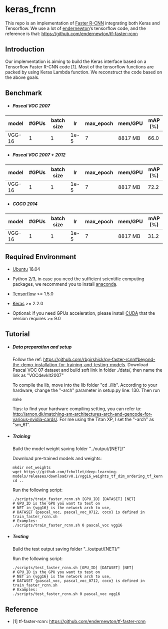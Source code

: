 # keras_frcnn

This repo is an implementation of [Faster R-CNN](https://arxiv.org/abs/1506.01497) integrating both Keras and Tensorflow. We use a lot of [endernewton](https://github.com/endernewton)‘s tensorflow code, and the reference is that: https://github.com/endernewton/tf-faster-rcnn


## Introduction ##

Our implementation is aiming to build the Keras interface based on a Tensorflow Faster R-CNN code [1]. Most of the tensorflow functions are packed by using Keras Lambda function. We reconstruct the code based on the above goals.


## Benchmark ##
 - ##### Pascal VOC 2007

model     | #GPUs | batch size |lr        | max_epoch     | mem/GPU | mAP (%) 
---------|--------|-----|--------|-----|--------|-----
VGG-16     | 1 | 1    |1e-5| 7  | 8817 MB  | 66.0

  

  - ##### Pascal VOC 2007 + 2012

model     | #GPUs | batch size |lr        | max_epoch     | mem/GPU | mAP (%) 
---------|--------|-----|--------|-----|--------|-----
VGG-16     | 1 | 1    |1e-5| 7  | 8817 MB  | 72.2




  - ##### COCO 2014

model     | #GPUs | batch size |lr        | max_epoch     | mem/GPU | mAP (%) 
---------|--------|-----|--------|-----|--------|-----
VGG-16     | 1 | 1    |1e-5| 7  | 8817 MB  | 31.2


<!---   Trained only using Pascal VOC07 training set and tested on VOC07 testing set, after 7 epochs, the mAP is around 68% (+-1). The only data pre-processing is the left-right flipping of each image. The convolution feature from a VGG16 is used as the shared convolution feature.

   Tips: during training, the Adam optimizer is used. The lr is set as 1e-5, which influences the final result a lot. However, in [1], the SGD with a lr of 1e-3 is used. And I cannot get a convergence result by using the same setting. I have not figured out the reason why the two lr are different so much.
--->

## Required Environment ##

 - [Ubuntu](https://www.ubuntu.com/) 16.04

 - Python 2/3, in case you need the sufficient scientific computing packages, we recommend you to install [anaconda](https://www.anaconda.com/what-is-anaconda/).

 - [Tensorflow](https://www.tensorflow.org/) >= 1.5.0

 - [Keras](https://keras.io/) >= 2.2.0

 - Optional: if you need GPUs acceleration, please install [CUDA](https://developer.nvidia.com/cuda-toolkit) that the version requires >= 9.0


## Tutorial ##
- ##### Data preparation and setup

  Follow the ref: https://github.com/rbgirshick/py-faster-rcnn#beyond-the-demo-installation-for-training-and-testing-models. Download Pascal VOC 07 dataset and build soft link in folder ./data/, then name the link as "VOCdevkit2007"

  To compile the lib, move into the lib folder "cd ./lib". According to your hardware, change the "-arch" parameter in setup.py line: 130. Then run

  ```
  make
  ```

  Tips: to find your hardware compiling setting, you can refer to: http://arnon.dk/matching-sm-architectures-arch-and-gencode-for-various-nvidia-cards/. For me using the Titan XP, I set the "-arch" as "sm_61".

- ##### Training

  Build the model weight saving folder "../output/[NET]/"

  Download pre-trained models and weights:
  ```
  mkdir net_weights
  wget https://github.com/fchollet/deep-learning-models/releases/download/v0.1/vgg16_weights_tf_dim_ordering_tf_kernels.h5
  cd ..

  ```

  Run the following script:

  ```
  ./scripts/train_faster_rcnn.sh [GPU_ID] [DATASET] [NET]
  # GPU_ID is the GPU you want to test on
  # NET in {vgg16} is the network arch to use,
  # DATASET {pascal_voc, pascal_voc_0712, coco} is defined in train_faster_rcnn.sh
  # Examples:
  ./scripts/train_faster_rcnn.sh 0 pascal_voc vgg16
  ```

- ##### Testing

  Build the test output saving folder "../output/[NET]/"

  Run the following script:

  ```
  ./scripts/test_faster_rcnn.sh [GPU_ID] [DATASET] [NET]
  # GPU_ID is the GPU you want to test on
  # NET in {vgg16} is the network arch to use,
  # DATASET {pascal_voc, pascal_voc_0712, coco} is defined in train_faster_rcnn.sh
  # Examples:
  ./scripts/test_faster_rcnn.sh 0 pascal_voc vgg16

  ```


## Reference ##

* [1] tf-faster-rcnn: https://github.com/endernewton/tf-faster-rcnn

